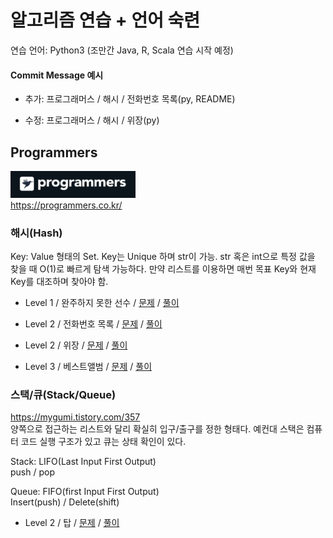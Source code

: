 # 알고리즘 연습 + 언어 숙련

연습 언어: Python3 (조만간 Java, R, Scala 연습 시작 예정)

#### Commit Message 예시

* 추가: 프로그래머스 / 해시 / 전화번호 목록(py, README)

* 수정: 프로그래머스 / 해시 / 위장(py)

## Programmers
<img src="/imgs/icon_programmers.png" width="200px" alt="icon programmers"></img><br>https://programmers.co.kr/

### 해시(Hash)
Key: Value 형태의 Set. Key는 Unique 하며 str이 가능. str 혹은 int으로 특정 값을 찾을 때 O(1)로 빠르게 탐색 가능하다. 만약 리스트를 이용하면 매번 목표 Key와 현재 Key를 대조하며 찾아야 함.

* Level 1 / 완주하지 못한 선수 / 
[문제](https://programmers.co.kr/learn/courses/30/lessons/42576?language=python3)
/
[풀이](https://github.com/minsik-um/algorithm_practice/blob/master/programmers/hash/완주하지%20못한%20선수.py)

* Level 2 / 전화번호 목록 / 
[문제](https://programmers.co.kr/learn/courses/30/lessons/42577)
/
[풀이](https://github.com/minsik-um/algorithm_practice/blob/master/programmers/hash/전화번호%20목록.py)

* Level 2 / 위장 / 
[문제](https://programmers.co.kr/learn/courses/30/lessons/42578)
/
[풀이](https://github.com/minsik-um/algorithm_practice/blob/master/programmers/hash/위장.py)

* Level 3 / 베스트앨범 / 
[문제](https://programmers.co.kr/learn/courses/30/lessons/42579)
/
[풀이](https://github.com/minsik-um/algorithm_practice/blob/master/programmers/hash/베스트앨범.py)

### 스택/큐(Stack/Queue)
https://mygumi.tistory.com/357 <br>
양쪽으로 접근하는 리스트와 달리 확실히 입구/출구를 정한 형태다. 예컨대 스택은 컴퓨터 코드 실행 구조가 있고 큐는 상태 확인이 있다. 

Stack: LIFO(Last Input First Output)<br>
push / pop

Queue: FIFO(first Input First Output)<br>
Insert(push) / Delete(shift)

* Level 2 / 탑 / 
[문제](https://programmers.co.kr/learn/courses/30/lessons/42588)
/
[풀이](https://github.com/minsik-um/algorithm_practice/blob/master/programmers/stack_queue/탑.py)